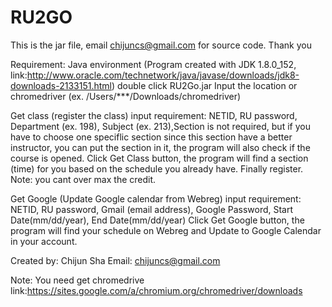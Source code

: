 # RU2GO
This is the jar file, email chijuncs@gmail.com for source code. Thank you

Requirement: Java environment (Program created with JDK 1.8.0_152, link:http://www.oracle.com/technetwork/java/javase/downloads/jdk8-downloads-2133151.html) double click RU2Go.jar
Input the location or chromedriver (ex. /Users/***/Downloads/chromedriver)


Get class (register the class)
input requirement: NETID, RU password, Department (ex. 198), Subject (ex. 213),Section is not required, but if you have to choose one speciflic section since this section have a better instructor, you can put the section in it, the program will also check if the course is opened.
Click Get Class button, the program will find a section (time) for you based on the schedule you already have. Finally register.
Note: you cant over max the credit.






Get Google (Update Google calendar from Webreg)
input requirement: NETID, RU password, Gmail (email address), Google Password, Start Date(mm/dd/year), End Date(mm/dd/year)
Click Get Google button, the program will find your schedule on Webreg and Update to Google Calendar in your account.


Created by: Chijun Sha
Email: chijuncs@gmail.com

Note: You need get chromedrive link:https://sites.google.com/a/chromium.org/chromedriver/downloads


